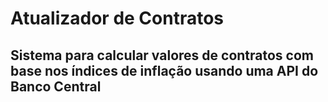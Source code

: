 # Atualizador de Contratos

## Sistema para calcular valores de contratos com base nos índices de inflação usando uma API do Banco Central